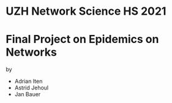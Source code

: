 # UZH Network Science HS 2021
# Final Project on Epidemics on Networks

by
- Adrian Iten
- Astrid Jehoul
- Jan Bauer
